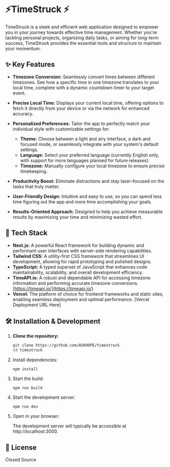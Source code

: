 # ⚡TimeStruck ⚡

TimeStruck is a sleek and efficient web application designed to empower you in your journey towards effective time management. Whether you're tackling personal projects, organizing daily tasks, or aiming for long-term success, TimeStruck provides the essential tools and structure to maintain your momentum.

## ✨ Key Features

* **Timezone Conversion:** Seamlessly convert times between different timezones. See how a specific time in one timezone translates to your local time, complete with a dynamic countdown timer to your target event.
* **Precise Local Time:**  Displays your current local time, offering options to fetch it directly from your device or via the network for enhanced accuracy.
* **Personalized Preferences:** Tailor the app to perfectly match your individual style with customizable settings for:
    * **Theme:** Choose between a light and airy interface, a dark and focused mode, or seamlessly integrate with your system's default settings.
    * **Language:** Select your preferred language (currently English only, with support for more languages planned for future releases).
    * **Timezone:** Manually configure your local timezone to ensure precise timekeeping.

* **Productivity Boost:** Eliminate distractions and stay laser-focused on the tasks that truly matter.
* **User-Friendly Design:** Intuitive and easy to use, so you can spend less time figuring out the app and more time accomplishing your goals.
* **Results-Oriented Approach:** Designed to help you achieve measurable results by maximizing your time and minimizing wasted effort.


## 🚀 Tech Stack

* **Next.js:**  A powerful React framework for building dynamic and performant user interfaces with server-side rendering capabilities.
* **Tailwind CSS:**  A utility-first CSS framework that streamlines UI development, allowing for rapid prototyping and polished designs.
* **TypeScript:**  A typed superset of JavaScript that enhances code maintainability, scalability, and overall development efficiency.
* **TimeAPI.io:** A robust and dependable API for accessing timezone information and performing accurate timezone conversions. [https://timeapi.io/](https://timeapi.io/)
* **Vercel:** The platform of choice for frontend frameworks and static sites, enabling seamless deployment and optimal performance. [Vercel Deployment URL Here]

## 🛠️ Installation & Development

1. **Clone the repository:**

   ```bash
   git clone https://github.com/ASKHOPE/timestruck
   cd timestruck
    ```
    
2.  Install dependencies:
    ```
    npm install 
    ```
    
3.  Start the build:
    ```
    npm run build
    ```
4. Start the development server:
    ```
    npm run dev
    ```
    
5. Open in your browser:
    
    The development server will typically be accessible at http://localhost:3000.

## 📄 License
Closed Source
